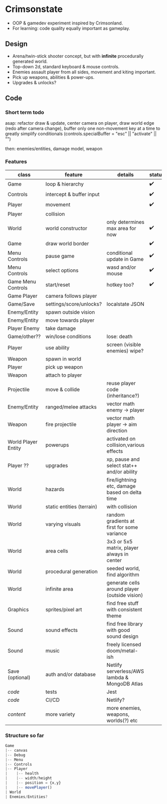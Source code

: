# Crimsonstate

- OOP &amp; gamedev experiment inspired by Crimsonland.
- For learning: code quality equally important as gameplay.

## Design

- Arena/twin-stick shooter concept, but with **infinite** procedurally generated world.
- Top-down 2d, standard keyboard & mouse controls.
- Enemies assault player from all sides, movement and kiting important.
- Pick up weapons, abilities & power-ups.
- Upgrades & unlocks?

## Code

### Short term todo

asap: refactor draw & update, center camera on player, draw world edge (redo after camera change), buffer only one non-movement key at a time to greatly simplify conditionals (controls.specialBuffer = "esc" || "activate" || "")

then: enemies/entities, damage model, weapon

### Features

| class               | feature                   | details                                        | status             |
| ------------------- | ------------------------- | ---------------------------------------------- | ------------------ |
| Game                | loop & hierarchy          |                                                | :heavy_check_mark: |
| Controls            | intercept & buffer input  |                                                | :heavy_check_mark: |
| Player              | movement                  |                                                | :heavy_check_mark: |
| Player              | collision                 |                                                |                    |
| World               | world constructor         | only determines max area for now               | :heavy_check_mark: |
| Game                | draw world border         |                                                | :heavy_check_mark: |
| Menu Controls       | pause game                | conditional update in Game                     | :heavy_check_mark: |
| Menu Controls       | select options            | wasd and/or mouse                              | :heavy_check_mark: |
| Game Menu Controls  | start/reset               | hotkey too?                                    | :heavy_check_mark: |
| Game Player         | camera follows player     |                                                |                    |
| Game/Save           | settings/score/unlocks?   | localstate JSON                                |                    |
| Enemy/Entity        | spawn outside vision      |                                                |                    |
| Enemy/Entity        | move towards player       |                                                |                    |
| Player Enemy        | take damage               |                                                |                    |
| Game/other??        | win/lose conditions       | lose: death                                    |                    |
| Player              | use ability               | screen (visible enemies) wipe?                 |                    |
| Weapon              | spawn in world            |                                                |                    |
| Player              | pick up weapon            |                                                |                    |
| Weapon              | attach to player          |                                                |                    |
| Projectile          | move & collide            | reuse player code (inheritance?)               |                    |
| Enemy/Entity        | ranged/melee attacks      | vector math enemy -> player                    |                    |
| Weapon              | fire projectile           | vector math player -> aim direction            |                    |
| World Player Entity | powerups                  | activated on collision,various effects         |                    |
| Player ??           | upgrades                  | xp, pause and select stat++ and/or ability     |                    |
| World               | hazards                   | fire/lightning etc, damage based on delta time |                    |
| World               | static entities (terrain) | with collision                                 |                    |
| World               | varying visuals           | random gradients at first for some variance    |                    |
| World               | area cells                | 3x3 or 5x5 matrix, player always in center     |                    |
| World               | procedural generation     | seeded world, find algorithm                   |                    |
| World               | infinite area             | generate cells around player (outside vision)  |                    |
| Graphics            | sprites/pixel art         | find free stuff with consistent theme          |                    |
| Sound               | sound effects             | find free library with good sound design       |                    |
| Sound               | music                     | freely licensed doom/metal-ish                 |                    |
| Save (optional)     | auth and/or database      | Netlify serverless/AWS lambda & MongoDB Atlas  |                    |
| _code_              | tests                     | Jest                                           |                    |
| _code_              | CI/CD                     | Netlify?                                       |                    |
| _content_           | more variety              | more enemies, weapons, worlds(?) etc           |                    |

### Structure so far

```js
Game
|-- canvas
|-- Debug
|-- Menu
|-- Controls
|-- Player
|    |-- health
|    |-- width/height
|    |-- position = {x,y}
|    |-- movePlayer()
| World
| Enemies/Entities?
```
